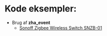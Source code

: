 # Kode eksempler:

* Brug af **zha_event**
  * [Sonoff Zigbee Wireless Switch SNZB-01](./Sonoff_SNZB-01.md)
